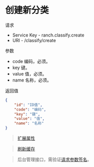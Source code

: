# 创建新分类

请求
- Service Key - ranch.classify.create
- URI - /classify/create

参数
- code 编码，必须。
- key 键。
- value 值，必须。
- name 名称，必须。

返回值
```json
{
    "id": "ID值",
    "code": "编码",
    "key": "键",
    "value": "值",
    "name": "名称"
}
```

> [扩展属性](json.md)

> [刷新缓存](refresh.md)

> 后台管理接口，需验证[请求参数签名](https://github.com/heisedebaise/tephra/blob/master/tephra-ctrl/doc/sign.md)。
